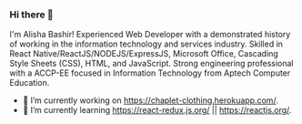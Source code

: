 ### Hi there 👋

<!--
**Alisha-bashir/Alisha-bashir** is a ✨ _special_ ✨ repository because its `README.md` (this file) appears on your GitHub profile.

Here are some ideas to get you started:

- 🔭 I’m currently working on ...
- 🌱 I’m currently learning ...
- 👯 I’m looking to collaborate on ...
- 🤔 I’m looking for help with ...
- 💬 Ask me about ...
- 📫 How to reach me: ...
- 😄 Pronouns: ...
- ⚡ Fun fact: ...
-->
I'm Alisha Bashir! Experienced Web Developer with a demonstrated history of working in the information technology and services industry. Skilled in React Native/ReactJS/NODEJS/ExpressJS, Microsoft Office, Cascading Style Sheets (CSS), HTML, and JavaScript. Strong engineering professional with a ACCP-EE focused in Information Technology from Aptech Computer Education.

- 🔭 I’m currently working on https://chaplet-clothing.herokuapp.com/.
- 🌱 I’m currently learning https://react-redux.js.org/ || https://reactjs.org/.
